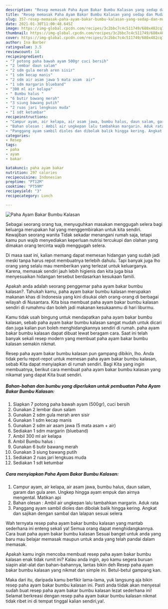 ```yaml
---
description: "Resep memasak Paha Ayam Bakar Bumbu Kalasan yang sedap dan Mudah Dibuat"
title: "Resep memasak Paha Ayam Bakar Bumbu Kalasan yang sedap dan Mudah Dibuat"
slug: 357-resep-memasak-paha-ayam-bakar-bumbu-kalasan-yang-sedap-dan-mudah-dibuat
date: 2021-01-30T11:00:48.645Z
image: https://img-global.cpcdn.com/recipes/3c2bbc7c4c511749/680x482cq70/paha-ayam-bakar-bumbu-kalasan-foto-resep-utama.jpg
thumbnail: https://img-global.cpcdn.com/recipes/3c2bbc7c4c511749/680x482cq70/paha-ayam-bakar-bumbu-kalasan-foto-resep-utama.jpg
cover: https://img-global.cpcdn.com/recipes/3c2bbc7c4c511749/680x482cq70/paha-ayam-bakar-bumbu-kalasan-foto-resep-utama.jpg
author: Ina Barber
ratingvalue: 3.5
reviewcount: 14
recipeingredient:
- "7 potong paha bawah ayam 500gr cuci bersih"
- "2 lembar daun salam"
- "2 sdm gula merah aren sisir"
- "1 sdm kecap manis"
- "2 sdm air asam jawa 5 mata asam  air"
- "1 sdm margarin blueband"
- "300 ml air kelapa"
- " Bumbu halus "
- "6 butir bawang merah"
- "3 siung bawang putih"
- "2 ruas jari lengkuas muda"
- "1 sdt ketumbar"
recipeinstructions:
- "Campur ayam, air kelapa, air asam jawa, bumbu halus, daun salam, garam dan gula aren. Ungkep hingga ayam empuk dan airnya mengental. Matikan api"
- "Bahan olesan : Ambil air ungkepan lalu tambahkan margarin. Aduk rata"
- "Panggang ayam sambil dioles dan dibolak balik hingga kering. Angkat dan sajikan dengan sambal dan lalapan sesuai selera"
categories:
- Resep
tags:
- paha
- ayam
- bakar

katakunci: paha ayam bakar 
nutrition: 297 calories
recipecuisine: Indonesian
preptime: "PT12M"
cooktime: "PT59M"
recipeyield: "3"
recipecategory: Lunch

---
```



![Paha Ayam Bakar Bumbu Kalasan](https://img-global.cpcdn.com/recipes/3c2bbc7c4c511749/680x482cq70/paha-ayam-bakar-bumbu-kalasan-foto-resep-utama.jpg)

Sebagai seorang orang tua, menyuguhkan masakan menggugah selera bagi keluarga merupakan hal yang menggembirakan untuk kita sendiri. Kewajiban seorang  wanita Tidak sekadar menangani rumah saja, tetapi kamu pun wajib menyediakan keperluan nutrisi tercukupi dan olahan yang dimakan orang tercinta wajib menggugah selera.

Di masa  saat ini, kalian memang dapat memesan hidangan yang sudah jadi meski tanpa harus repot membuatnya terlebih dahulu. Tapi banyak juga lho orang yang selalu mau memberikan yang terlezat untuk keluarganya. Karena, memasak sendiri jauh lebih higienis dan kita juga bisa menyesuaikan hidangan tersebut berdasarkan kesukaan famili. 



Apakah anda adalah seorang penggemar paha ayam bakar bumbu kalasan?. Tahukah kamu, paha ayam bakar bumbu kalasan merupakan makanan khas di Indonesia yang kini disukai oleh orang-orang di berbagai wilayah di Nusantara. Kita bisa membuat paha ayam bakar bumbu kalasan sendiri di rumahmu dan boleh jadi makanan kesukaanmu di hari liburmu.

Kamu tidak usah bingung untuk mendapatkan paha ayam bakar bumbu kalasan, sebab paha ayam bakar bumbu kalasan sangat mudah untuk dicari dan juga kalian pun boleh menghidangkannya sendiri di rumah. paha ayam bakar bumbu kalasan dapat dibuat lewat beragam cara. Saat ini telah banyak sekali resep modern yang membuat paha ayam bakar bumbu kalasan semakin nikmat.

Resep paha ayam bakar bumbu kalasan pun gampang dibikin, lho. Anda tidak perlu repot-repot untuk memesan paha ayam bakar bumbu kalasan, sebab Kita dapat menyiapkan di rumah sendiri. Bagi Kita yang ingin membuatnya, berikut cara membuat paha ayam bakar bumbu kalasan yang nikamat yang dapat Kita buat sendiri.

<!--inarticleads1-->

##### Bahan-bahan dan bumbu yang diperlukan untuk pembuatan Paha Ayam Bakar Bumbu Kalasan:

1. Siapkan 7 potong paha bawah ayam (500gr), cuci bersih
1. Gunakan 2 lembar daun salam
1. Gunakan 2 sdm gula merah aren sisir
1. Gunakan 1 sdm kecap manis
1. Gunakan 2 sdm air asam jawa (5 mata asam + air)
1. Sediakan 1 sdm margarin (blueband)
1. Ambil 300 ml air kelapa
1. Ambil  Bumbu halus :
1. Gunakan 6 butir bawang merah
1. Gunakan 3 siung bawang putih
1. Sediakan 2 ruas jari lengkuas muda
1. Sediakan 1 sdt ketumbar




<!--inarticleads2-->

##### Cara menyiapkan Paha Ayam Bakar Bumbu Kalasan:

1. Campur ayam, air kelapa, air asam jawa, bumbu halus, daun salam, garam dan gula aren. Ungkep hingga ayam empuk dan airnya mengental. Matikan api
1. Bahan olesan : Ambil air ungkepan lalu tambahkan margarin. Aduk rata
1. Panggang ayam sambil dioles dan dibolak balik hingga kering. Angkat dan sajikan dengan sambal dan lalapan sesuai selera




Wah ternyata resep paha ayam bakar bumbu kalasan yang mantab sederhana ini enteng sekali ya! Semua orang dapat menghidangkannya. Cara buat paha ayam bakar bumbu kalasan Sesuai banget untuk anda yang baru mau belajar memasak maupun untuk anda yang telah pandai dalam memasak.

Apakah kamu ingin mencoba membuat resep paha ayam bakar bumbu kalasan enak tidak rumit ini? Kalau anda ingin, ayo kamu segera buruan siapin alat-alat dan bahan-bahannya, lantas bikin deh Resep paha ayam bakar bumbu kalasan yang nikmat dan simple ini. Betul-betul gampang kan. 

Maka dari itu, daripada kamu berfikir lama-lama, yuk langsung aja bikin resep paha ayam bakar bumbu kalasan ini. Pasti anda tiidak akan menyesal sudah buat resep paha ayam bakar bumbu kalasan lezat sederhana ini! Selamat berkreasi dengan resep paha ayam bakar bumbu kalasan nikmat tidak ribet ini di tempat tinggal kalian sendiri,ya!.

